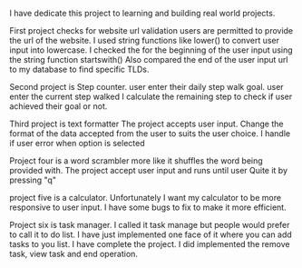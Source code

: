 I have dedicate this project to learning and building real world projects.

First project checks for website url validation
users are permitted to provide the url of the website.
I used string functions like lower() to convert user input into lowercase.
I checked the for the beginning of the user input using the string function startswith()
Also compared the end of the user input url to my database to find specific TLDs. 

Second project is Step counter.
user enter their daily step walk goal.
user enter the current step walked
I calculate the remaining step to check if user achieved their goal or not.


Third project is text formatter
The project accepts user input.
Change the format of the data accepted from the user to suits the user choice.
I handle if user error when option is selected

Project four is a word scrambler more like it shuffles the word being provided with.
The project accept user input and runs until user Quite it by pressing "q"

project five is a calculator. Unfortunately I want  my calculator to be more responsive to user input.
I have some bugs to fix to make it more efficient.

Project six is task manager. I called it task manage but people would prefer to call it to do list. I have just implemented one face of it where you can add tasks to you list. I have complete the project.
I did implemented the remove task, view task and end operation.


